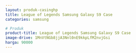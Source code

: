 ```yaml
---
layout: produk-casinghp
title: League of Legends Samsung Galaxy S9 Case
categories: samsung

# Produk
product-title: League of Legends Samsung Galaxy S9 Case
image-drive: 1MnVtNGb8jjA3Nnl0nE9kkpLfM2nvjGsi
harga: 90000
---
```

